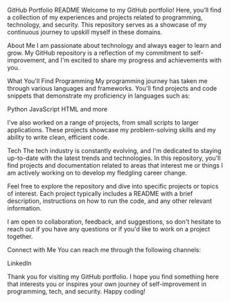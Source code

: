 GitHub Portfolio README
Welcome to my GitHub portfolio! Here, you'll find a collection of my experiences and projects related to programming, technology, and security. This repository serves as a showcase of my continuous journey to upskill myself in these domains.

About Me
I am passionate about technology and always eager to learn and grow. My GitHub repository is a reflection of my commitment to self-improvement, and I'm excited to share my progress and achievements with you.

What You'll Find
Programming
My programming journey has taken me through various languages and frameworks. You'll find projects and code snippets that demonstrate my proficiency in languages such as:

Python
JavaScript
HTML
and more

I've also worked on a range of projects, from small scripts to larger applications. These projects showcase my problem-solving skills and my ability to write clean, efficient code.

Tech
The tech industry is constantly evolving, and I'm dedicated to staying up-to-date with the latest trends and technologies. In this repository, you'll find projects and documentation related to areas that interest me or things I am actively working on to develop my fledgling career change.


Feel free to explore the repository and dive into specific projects or topics of interest. Each project typically includes a README with a brief description, instructions on how to run the code, and any other relevant information.

I am open to collaboration, feedback, and suggestions, so don't hesitate to reach out if you have any questions or if you'd like to work on a project together.

Connect with Me
You can reach me through the following channels:

LinkedIn

Thank you for visiting my GitHub portfolio. I hope you find something here that interests you or inspires your own journey of self-improvement in programming, tech, and security. Happy coding!
